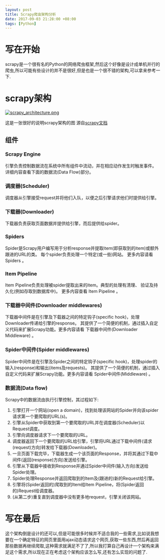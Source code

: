 ```yaml
---
layout: post
title: Scrapy爬虫架构分析
date: 2017-09-03 21:28:00 +08:00
tags: [Python]
---
```


# 写在开始

scrapy是一个很有名的Python的网络爬虫框架,然后这个好像是设计成单机并行的爬虫,所以可能有些设计的并不是很好,但是也是一个很不错的架构,可以拿来参考一下.

# scrapy架构

[![scrapy_architecture.png](https://i.loli.net/2018/12/04/5c05e7e0a2420.png)](https://i.loli.net/2018/12/04/5c05e7e0a2420.png)

这是一张很好的说明scrapy架构的图
源自[scrapy文档](http://scrapy-chs.readthedocs.io/zh_CN/0.24/topics/architecture.html)

## 组件

### Scrapy Engine

引擎负责控制数据流在系统中所有组件中流动，并在相应动作发生时触发事件。 详细内容查看下面的数据流(Data Flow)部分。

### 调度器(Scheduler)

调度器从引擎接受request并将他们入队，以便之后引擎请求他们时提供给引擎。

### 下载器(Downloader)

下载器负责获取页面数据并提供给引擎，而后提供给spider。

### Spiders

Spider是Scrapy用户编写用于分析response并提取item(即获取到的item)或额外跟进的URL的类。 每个spider负责处理一个特定(或一些)网站。 更多内容请看 Spiders 。

### Item Pipeline

Item Pipeline负责处理被spider提取出来的item。典型的处理有清理、 验证及持久化(例如存取到数据库中)。 更多内容查看 Item Pipeline 。

### 下载器中间件(Downloader middlewares)

下载器中间件是在引擎及下载器之间的特定钩子(specific hook)，处理Downloader传递给引擎的response。 其提供了一个简便的机制，通过插入自定义代码来扩展Scrapy功能。更多内容请看 下载器中间件(Downloader Middleware) 。

### Spider中间件(Spider middlewares)

Spider中间件是在引擎及Spider之间的特定钩子(specific hook)，处理spider的输入(response)和输出(items及requests)。 其提供了一个简便的机制，通过插入自定义代码来扩展Scrapy功能。更多内容请看 Spider中间件(Middleware) 。

### 数据流(Data flow)

Scrapy中的数据流由执行引擎控制，其过程如下:

1. 引擎打开一个网站(open a domain)，找到处理该网站的Spider并向该spider请求第一个要爬取的URL(s)。
2. 引擎从Spider中获取到第一个要爬取的URL并在调度器(Scheduler)以Request调度。
3. 引擎向调度器请求下一个要爬取的URL。
4. 调度器返回下一个要爬取的URL给引擎，引擎将URL通过下载中间件(请求(request)方向)转发给下载器(Downloader)。
5. 一旦页面下载完毕，下载器生成一个该页面的Response，并将其通过下载中间件(返回(response)方向)发送给引擎。
6. 引擎从下载器中接收到Response并通过Spider中间件(输入方向)发送给Spider处理。
7. Spider处理Response并返回爬取到的Item及(跟进的)新的Request给引擎。
8. 引擎将(Spider返回的)爬取到的Item给Item Pipeline，将(Spider返回的)Request给调度器。
9. (从第二步)重复直到调度器中没有更多地request，引擎关闭该网站。

# 写在最后

这个架构倒是设计的还可以,但是可能很多时候并不适合我的一些需求,比如说我想要在一个确定特征的网页里面用ajax动态请求这个网页,获取一些东西,然后再返回那些数据再继续爬取,这种需求就满足不了了,所以我打算自己再设计一个架构来满足这个需求,所以现在正在考虑这个架构应该怎么写,还有怎么实现的问题了.
